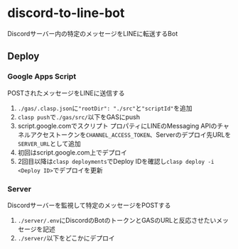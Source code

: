 # discord-to-line-bot
Discordサーバー内の特定のメッセージをLINEに転送するBot

## Deploy

### Google Apps Script

POSTされたメッセージをLINEに送信する

1. `./gas/.clasp.json`に`"rootDir": "./src"`と`"scriptId"`を追加
2. `clasp push`で`./gas/src/`以下をGASにpush
3. script.google.comでスクリプト プロパティにLINEのMessaging APIのチャネルアクセストークンを`CHANNEL_ACCESS_TOKEN`、Serverのデプロイ先URLを`SERVER_URL`として追加
4. 初回はscript.google.com上でデプロイ
5. 2回目以降は`clasp deployments`でDeploy IDを確認し`clasp deploy -i <Deploy ID>`でデプロイを更新

### Server

Discordサーバーを監視して特定のメッセージをPOSTする

1. `./server/.env`にDiscordのBotのトークンとGASのURLと反応させたいメッセージを記述
2. `./server/`以下をどこかにデプロイ